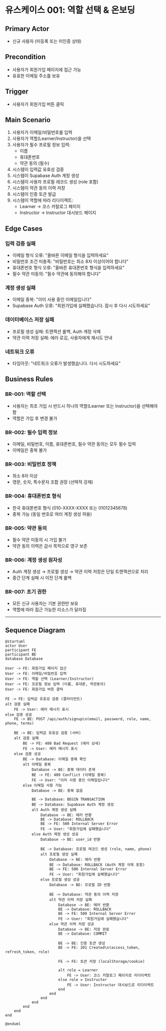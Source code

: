 # 유스케이스 001: 역할 선택 & 온보딩

## Primary Actor
- 신규 사용자 (미등록 또는 미인증 상태)

## Precondition
- 사용자가 회원가입 페이지에 접근 가능
- 유효한 이메일 주소를 보유

## Trigger
- 사용자가 회원가입 버튼 클릭

## Main Scenario

1. 사용자가 이메일/비밀번호를 입력
2. 사용자가 역할(Learner/Instructor)을 선택
3. 사용자가 필수 프로필 정보 입력:
   - 이름
   - 휴대폰번호
   - 약관 동의 (필수)
4. 시스템이 입력값 유효성 검증
5. 시스템이 Supabase Auth 계정 생성
6. 시스템이 사용자 프로필 레코드 생성 (role 포함)
7. 시스템이 약관 동의 이력 저장
8. 시스템이 인증 토큰 발급
9. 시스템이 역할에 따라 리다이렉트:
   - Learner → 코스 카탈로그 페이지
   - Instructor → Instructor 대시보드 페이지

## Edge Cases

### 입력 검증 실패
- 이메일 형식 오류: "올바른 이메일 형식을 입력하세요"
- 비밀번호 조건 미충족: "비밀번호는 최소 8자 이상이어야 합니다"
- 휴대폰번호 형식 오류: "올바른 휴대폰번호 형식을 입력하세요"
- 필수 약관 미동의: "필수 약관에 동의해야 합니다"

### 계정 생성 실패
- 이메일 중복: "이미 사용 중인 이메일입니다"
- Supabase Auth 오류: "회원가입에 실패했습니다. 잠시 후 다시 시도하세요"

### 데이터베이스 저장 실패
- 프로필 생성 실패: 트랜잭션 롤백, Auth 계정 삭제
- 약관 이력 저장 실패: 에러 로깅, 사용자에게 재시도 안내

### 네트워크 오류
- 타임아웃: "네트워크 오류가 발생했습니다. 다시 시도하세요"

## Business Rules

### BR-001: 역할 선택
- 사용자는 최초 가입 시 반드시 하나의 역할(Learner 또는 Instructor)을 선택해야 함
- 역할은 가입 후 변경 불가

### BR-002: 필수 입력 정보
- 이메일, 비밀번호, 이름, 휴대폰번호, 필수 약관 동의는 모두 필수 입력
- 이메일은 중복 불가

### BR-003: 비밀번호 정책
- 최소 8자 이상
- 영문, 숫자, 특수문자 조합 권장 (선택적 강제)

### BR-004: 휴대폰번호 형식
- 한국 휴대폰번호 형식 (010-XXXX-XXXX 또는 01012345678)
- 중복 가능 (동일 번호로 여러 계정 생성 허용)

### BR-005: 약관 동의
- 필수 약관 미동의 시 가입 불가
- 약관 동의 이력은 감사 목적으로 영구 보존

### BR-006: 계정 생성 원자성
- Auth 계정 생성 → 프로필 생성 → 약관 이력 저장은 단일 트랜잭션으로 처리
- 중간 단계 실패 시 이전 단계 롤백

### BR-007: 초기 권한
- 모든 신규 사용자는 기본 권한만 보유
- 역할에 따라 접근 가능한 리소스가 달라짐

---

## Sequence Diagram

```plantuml
@startuml
actor User
participant FE
participant BE
database Database

User -> FE: 회원가입 페이지 접근
User -> FE: 이메일/비밀번호 입력
User -> FE: 역할 선택 (Learner/Instructor)
User -> FE: 프로필 정보 입력 (이름, 휴대폰, 약관동의)
User -> FE: 회원가입 버튼 클릭

FE -> FE: 입력값 유효성 검증 (클라이언트)
alt 검증 실패
    FE -> User: 에러 메시지 표시
else 검증 성공
    FE -> BE: POST /api/auth/signup\n(email, password, role, name, phone, terms)

    BE -> BE: 입력값 유효성 검증 (서버)
    alt 검증 실패
        BE -> FE: 400 Bad Request (에러 상세)
        FE -> User: 에러 메시지 표시
    else 검증 성공
        BE -> Database: 이메일 중복 확인
        alt 이메일 중복
            Database -> BE: 중복 데이터 존재
            BE -> FE: 409 Conflict (이메일 중복)
            FE -> User: "이미 사용 중인 이메일입니다"
        else 이메일 사용 가능
            Database -> BE: 중복 없음

            BE -> Database: BEGIN TRANSACTION
            BE -> Database: Supabase Auth 계정 생성
            alt Auth 계정 생성 실패
                Database -> BE: 에러 반환
                BE -> Database: ROLLBACK
                BE -> FE: 500 Internal Server Error
                FE -> User: "회원가입에 실패했습니다"
            else Auth 계정 생성 성공
                Database -> BE: user_id 반환

                BE -> Database: 프로필 레코드 생성 (role, name, phone)
                alt 프로필 생성 실패
                    Database -> BE: 에러 반환
                    BE -> Database: ROLLBACK (Auth 계정 삭제 포함)
                    BE -> FE: 500 Internal Server Error
                    FE -> User: "회원가입에 실패했습니다"
                else 프로필 생성 성공
                    Database -> BE: 프로필 ID 반환

                    BE -> Database: 약관 동의 이력 저장
                    alt 약관 이력 저장 실패
                        Database -> BE: 에러 반환
                        BE -> Database: ROLLBACK
                        BE -> FE: 500 Internal Server Error
                        FE -> User: "회원가입에 실패했습니다"
                    else 약관 이력 저장 성공
                        Database -> BE: 저장 완료
                        BE -> Database: COMMIT

                        BE -> BE: 인증 토큰 생성
                        BE -> FE: 201 Created\n(access_token, refresh_token, role)

                        FE -> FE: 토큰 저장 (localStorage/cookie)

                        alt role = Learner
                            FE -> User: 코스 카탈로그 페이지로 리다이렉트
                        else role = Instructor
                            FE -> User: Instructor 대시보드로 리다이렉트
                        end
                    end
                end
            end
        end
    end
end

@enduml
```
